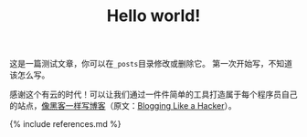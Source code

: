 ﻿---
layout: post
title: Hello world!
category: default
---

这是一篇测试文章，你可以在`_posts`目录修改或删除它。
第一次开始写，不知道该怎么写。

感谢这个有云的时代！可以让我们通过一件件简单的工具打造属于每个程序员自己的站点，[像黑客一样写博客](http://kyle.xlau.org/posts/blogging-like-a-hacker.html)（原文：[Blogging Like a Hacker](http://tom.preston-werner.com/2008/11/17/blogging-like-a-hacker.html)）。

{% include references.md %}
